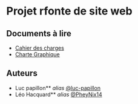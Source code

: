 # Projet rfonte de site web

## Documents à lire

* [Cahier des charges]()
* [Charte Graphique](https://github.com/luc-papillon/Refonte/blob/main/CharteGraph.pdf)



## Auteurs

* Luc papillon** _alias_ [@luc-papillon](https://github.com/luc-papillon)
* Léo Hacquard** _alias_ [@PheyNix14](https://github.com/PheyNix14)
